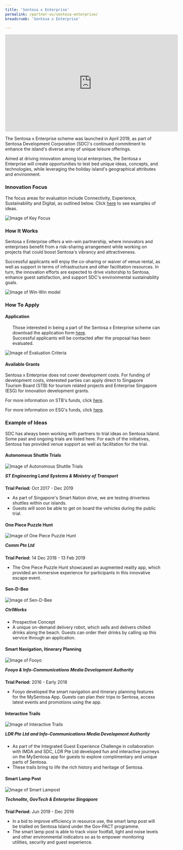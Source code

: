 ```yaml
---
title: 'Sentosa x Enterprise'
permalink: /partner-us/sentosa-enterprise/
breadcrumb: 'Sentosa x Enterprise'

---
```


<div class="bp-youtube">
  <iframe width="560" height="315" src="https://www.youtube.com/embed/mHbNxeorbvo" frameborder="0" allow="accelerometer; autoplay; encrypted-media; gyroscope; picture-in-picture" allowfullscreen></iframe>
</div>

The Sentosa x Enterprise scheme was launched in April 2019, as part of Sentosa Development Corporation (SDC)'s continued commitment to enhance the island's diverse array of unique leisure offerings.

Aimed at driving innovation among local enterprises, the Sentosa x Enterprise will create opportunities to test bed unique ideas, concepts, and technologies, while leveraging the holiday island's geographical attributes and environment.

### Innovation Focus
The focus areas for evaluation include Connectivity, Experience, Sustainability and Digital, as outlined below. Click <a href="#example-of-ideas">here</a> to see examples of ideas.

![Image of Key Focus](/images/partner-us/enterprise/inov_focus.png)


### How It Works

Sentosa x Enterprise offers a win-win partnership, where innovators and enterprises benefit from a risk-sharing arrangement while working on projects that could boost Sentosa's vibrancy and attractiveness.

Successful applicants will enjoy the co-sharing or waiver of venue rental, as well as support in terms of infrastructure and other facilitation resources. In turn, the innovation efforts are expected to drive visitorship to Sentosa, enhance guest satisfaction, and support SDC's environmental sustainability goals. 

![Image of Win-Win model](/images/partner-us/enterprise/win_win.png)

### How To Apply

#### Application

<div class="row">
	<div class="col is-6">
		<p>
		<ol>
          Those interested in being a part of the Sentosa x Enterprise scheme can download the application form <a href="/files/partner-us/enterprise/Sentosa-x-Enterprise-Application-Form.pdf" target="_blank">here</a>.
			<br>
			Successful applicants will be contacted after the proposal has been evaluated.
			<br>
		</ol>
		</p>
	</div>
  <div class="col is-offset-1 is-5">
		<figure style="margin:0;">
			<img src="/images/partner-us/enterprise/eval_crit.png" alt="Image of Evaluation Criteria"/>
		</figure>
	</div>
</div>

#### Available Grants

Sentosa x Enterprise does not cover development costs. For funding of development costs, interested parties can apply direct to Singapore Tourism Board (STB) for tourism related projects and Enterprise Singapore (ESG) for innovation development grants.

For more information on STB's funds, click <a href="https://www.stb.gov.sg/content/stb/en/assistance-and-licensing/grants-overview.html" target="_blank">here</a>.

For more information on ESG's funds, click <a href="https://www.enterprisesg.gov.sg/financial-assistance/grants" target="_blank">here</a>. 

### Example of Ideas
SDC has always been working with partners to trial ideas on Sentosa Island. Some past and ongoing trials are listed here. For each of the initiatives, Sentosa has provided venue support as well as facilitation for the trial. 

<h4>Autonomous Shuttle Trials</h4>
<div class="row reverse-row-order">
    <div class="col is-offset-1 is-5">
        <figure style="margin:0;">
            <img src="/images/partner-us/enterprise/auto_shuttle.jpg" alt="Image of Autonomous Shuttle Trials" />
        </figure>
    </div>
    <div class="col is-6">
        <p>
            <h5 style="margin-top:0;">ST Engineering Land Systems & Ministry of Transport</h5>
            <strong>Trial Period:</strong> Oct 2017 - Dec 2019
            <ul>
                <li>As part of Singapore's Smart Nation drive, we are testing driverless shuttles within our islands. </li>
                <li>Guests will soon be able to get on board the vehicles during the public trial.</li>
            </ul>
        </p>
    </div>
</div>

<h4>One Piece Puzzle Hunt</h4>
<div class="row">
    <div class="col is-5">
        <figure style="margin:0;">
            <img src="/images/partner-us/enterprise/one_piece.png" alt="Image of One Piece Puzzle Hunt" />
        </figure>
    </div>
    <div class="col is-offset-1 is-6">
        <p>
            <h5 style="margin-top:0;">Comm Pte Ltd</h5>
            <strong>Trial Period:</strong> 14 Dec 2018 - 13 Feb 2019
            <ul>
                <li>The One Piece Puzzle Hunt showcased an augmented reality app, which provided an immersive experience for participants in this innovative escape event.</li>
            </ul>
        </p>
    </div>
</div>

<h4>Sen-D-Bee</h4>
<div class="row reverse-row-order">
    <div class="col is-offset-1 is-5">
        <figure style="margin:0;">
            <img src="/images/partner-us/enterprise/sen_d_bee.png" alt="Image of Sen-D-Bee" />
        </figure>
    </div>
    <div class="col is-6">
        <p>
            <h5 style="margin-top:0;">CtrlWorks</h5>
            <ul>
                <li>Prospective Concept</li>
                <li>A unique on-demand delivery robot, which sells and delivers chilled drinks along the beach. Guests can order their drinks by calling up this service through an application.</li>
            </ul>
        </p>
    </div>
</div>

<h4>Smart Navigation, Itinerary Planning</h4>
<div class="row">
    <div class="col is-5">
        <figure style="margin:0;">
            <img src="/images/partner-us/enterprise/fooyo.png" alt="Image of Fooyo" />
        </figure>
    </div>
    <div class="col is-offset-1 is-6">
        <p>
            <h5 style="margin-top:0;">Fooyo & Info-Communications Media Development Authority</h5>
            <strong>Trial Period:</strong> 2016 - Early 2018
            <ul>
                <li>Fooyo developed the smart navigation and itinerary planning features for the MySentosa App. Guests can plan their trips to Sentosa, access latest events and promotions using the app.</li>
            </ul>
        </p>
    </div>
</div>

<h4>Interactive Trails</h4>
<div class="row reverse-row-order">
    <div class="col is-offset-1 is-5">
        <figure style="margin:0;">
            <img src="/images/partner-us/enterprise/interactive_trails.jpg" alt="Image of Interactive Trails" />
        </figure>
    </div>
    <div class="col is-6">
        <p>
            <h5 style="margin-top:0">LDR Pte Ltd and Info-Communications Media Development Authority</h5>
            <ul>
                <li>As part of the Integrated Guest Experience Challenge in collaboration with IMDA and SDC, LDR Pte Ltd developed fun and interactive journeys on the MySentosa app for guests to explore complimentary and unique parts of Sentosa.</li>
                <li>These trails bring to life the rich history and heritage of Sentosa.</li>
            </ul>
        </p>
    </div>
</div>

<h4>Smart Lamp Post</h4>
<div class="row">
    <div class="col is-5">
        <figure style="margin:0;">
            <img src="/images/partner-us/enterprise/smart_lampost.png" alt="Image of Smart Lampost" />
        </figure>
    </div>
    <div class="col is-offset-1 is-6">
        <p>
            <h5 style="margin-top:0;">Technolite, GovTech & Enterprise Singapore</h5>
            <strong>Trial Period:</strong> Jun 2019 - Dec 2019
            <ul>
                <li>In a bid to improve efficiency in resource use, the smart lamp post will be trialled on Sentosa Island under the Gov-PACT programme.</li>
                <li>The smart lamp post is able to track visior footfall, light and noise levels and other environmental indicators so as to empower monitoring utilities, security and guest experience.</li>
            </ul>
        </p>
    </div>
</div>
